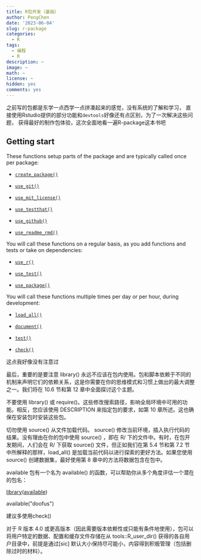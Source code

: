 ```yaml
---
title: R包开发（基础）
author: PengChen
date: '2023-06-04'
slug: r-package
categories:
  - R
tags:
  - 编程
  - R
description: ~
image: ~
math: ~
license: ~
hidden: yes
comments: yes
---
```


之前写的包都是东学一点西学一点拼凑起来的感觉，没有系统的了解和学习， 直接使用Rstudio提供的部分功能和`devtools`好像还有点区别，为了一次解决这些问题， 获得最好的制作包体验，这次全面地看一遍R-package这本书吧

## Getting start

These functions setup parts of the package and are typically called once per package:

-   [`create_package()`](https://usethis.r-lib.org/reference/create_package.html)

-   [`use_git()`](https://usethis.r-lib.org/reference/use_git.html)

-   [`use_mit_license()`](https://usethis.r-lib.org/reference/licenses.html)

-   [`use_testthat()`](https://usethis.r-lib.org/reference/use_testthat.html)

-   [`use_github()`](https://usethis.r-lib.org/reference/use_github.html)

-   [`use_readme_rmd()`](https://usethis.r-lib.org/reference/use_readme_rmd.html)

You will call these functions on a regular basis, as you add functions and tests or take on dependencies:

-   [`use_r()`](https://usethis.r-lib.org/reference/use_r.html)

-   [`use_test()`](https://usethis.r-lib.org/reference/use_r.html)

-   [`use_package()`](https://usethis.r-lib.org/reference/use_package.html)

You will call these functions multiple times per day or per hour, during development:

-   [`load_all()`](https://devtools.r-lib.org/reference/load_all.html)

-   [`document()`](https://devtools.r-lib.org/reference/document.html)

-   [`test()`](https://devtools.r-lib.org/reference/test.html)

-   [`check()`](https://devtools.r-lib.org/reference/check.html)

这点我好像没有注意过

最后，重要的是要注意 library() 永远不应该在包内使用。包和脚本依赖于不同的机制来声明它们的依赖关系，这是你需要在你的思维模式和习惯上做出的最大调整之一。我们将在 10.6 节和第 12 章中全面探讨这个主题。

不要使用 library() 或 require()。这些修改搜索路径，影响全局环境中可用的功能。相反，您应该使用 DESCRIPTION 来指定包的要求，如第 10 章所述。这也确保在安装包时安装这些包。

切勿使用 source() 从文件加载代码。 source() 修改当前环境，插入执行代码的结果。没有理由在你的包中使用 source() ，即在 R/ 下的文件中。有时，在包开发期间，人们会在 R/ 下获取 source() 文件，但正如我们在第 5.4 节和第 7.2 节中所解释的那样，load_all() 是加载当前代码以进行探索的更好方法。如果您使用 source() 创建数据集，最好使用第 8 章中的方法将数据包含在包中。

available 包有一个名为 available() 的函数，可以帮助你从多个角度评估一个潜在的包名：

[library](https://rdrr.io/r/base/library.html)([available](https://github.com/r-lib/available))

available("doofus")

建议多使用check()

对于 R 版本 4.0 或更高版本（因此需要版本依赖性或只能有条件地使用），包可以将用户特定的数据、配置和缓存文件存储在从 tools::R_user_dir() 获得的各自用户目录中，前提是通过[sic] 默认大小保持尽可能小，内容得到积极管理（包括删除过时的材料）。
